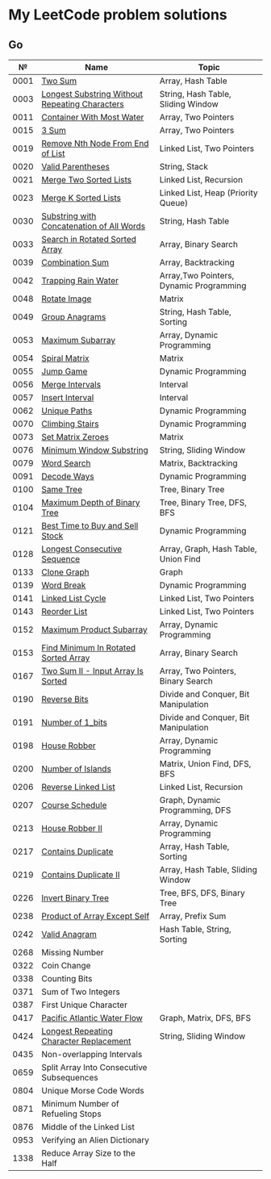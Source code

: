# My LeetCode problem solutions

## Go

| №    | Name                                                                                                                            | Topic                                   |
| ---- | ------------------------------------------------------------------------------------------------------------------------------- | --------------------------------------- |
| 0001 | [Two Sum](https://leetcode.com/problems/two-sum/)                                                                               | Array, Hash Table                       |
| 0003 | [Longest Substring Without Repeating Characters](https://leetcode.com/problems/longest-substring-without-repeating-characters/) | String, Hash Table, Sliding Window      |
| 0011 | [Container With Most Water](https://leetcode.com/problems/container-with-most-water/)                                           | Array, Two Pointers                     |
| 0015 | [3 Sum](https://leetcode.com/problems/3sum/)                                                                                    | Array, Two Pointers                     |
| 0019 | [Remove Nth Node From End of List](https://leetcode.com/problems/remove-nth-node-from-end-of-list/)                             | Linked List, Two Pointers               |
| 0020 | [Valid Parentheses](https://leetcode.com/problems/valid-parentheses/)                                                           | String, Stack                           |
| 0021 | [Merge Two Sorted Lists](https://leetcode.com/problems/merge-two-sorted-lists/)                                                 | Linked List, Recursion                  |
| 0023 | [Merge K Sorted Lists](https://leetcode.com/problems/merge-k-sorted-lists/)                                                     | Linked List, Heap (Priority Queue)      |
| 0030 | [Substring with Concatenation of All Words](https://leetcode.com/problems/substring-with-concatenation-of-all-words/)           | String, Hash Table                      |
| 0033 | [Search in Rotated Sorted Array](https://leetcode.com/problems/search-in-rotated-sorted-array/)                                 | Array, Binary Search                    |
| 0039 | [Combination Sum](https://leetcode.com/problems/combination-sum/)                                                               | Array, Backtracking                     |
| 0042 | [Trapping Rain Water](https://leetcode.com/problems/trapping-rain-water/)                                                       | Array,Two Pointers, Dynamic Programming |
| 0048 | [Rotate Image](https://leetcode.com/problems/rotate-image/)                                                                     | Matrix                                  |
| 0049 | [Group Anagrams](https://leetcode.com/problems/group-anagrams/)                                                                 | String, Hash Table, Sorting             |
| 0053 | [Maximum Subarray](https://leetcode.com/problems/maximum-subarray/)                                                             | Array, Dynamic Programming              |
| 0054 | [Spiral Matrix](https://leetcode.com/problems/spiral-matrix/)                                                                   | Matrix                                  |
| 0055 | [Jump Game](https://leetcode.com/problems/jump-game/)                                                                           | Dynamic Programming                     |
| 0056 | [Merge Intervals](https://leetcode.com/problems/merge-intervals/)                                                               | Interval                                |
| 0057 | [Insert Interval](https://leetcode.com/problems/insert-interval/)                                                               | Interval                                |
| 0062 | [Unique Paths](https://leetcode.com/problems/unique-paths/)                                                                     | Dynamic Programming                     |
| 0070 | [Climbing Stairs](https://leetcode.com/problems/climbing-stairs/)                                                               | Dynamic Programming                     |
| 0073 | [Set Matrix Zeroes](https://leetcode.com/problems/set-matrix-zeroes/)                                                           | Matrix                                  |
| 0076 | [Minimum Window Substring](https://leetcode.com/problems/minimum-window-substring/)                                             | String, Sliding Window                  |
| 0079 | [Word Search](https://leetcode.com/problems/word-search/)                                                                       | Matrix, Backtracking                    |
| 0091 | [Decode Ways](https://leetcode.com/problems/decode-ways/)                                                                       | Dynamic Programming                     |
| 0100 | [Same Tree](https://leetcode.com/problems/same-tree/)                                                                           | Tree, Binary Tree                       |
| 0104 | [Maximum Depth of Binary Tree](https://leetcode.com/problems/maximum-depth-of-binary-tree/)                                     | Tree, Binary Tree, DFS, BFS             |
| 0121 | [Best Time to Buy and Sell Stock](https://leetcode.com/problems/best-time-to-buy-and-sell-stock/)                               | Dynamic Programming                     |
| 0128 | [Longest Consecutive Sequence](https://leetcode.com/problems/longest-consecutive-sequence/)                                     | Array, Graph, Hash Table, Union Find    |
| 0133 | [Clone Graph](https://leetcode.com/problems/clone-graph/)                                                                       | Graph                                   |
| 0139 | [Word Break](https://leetcode.com/problems/word-break/)                                                                         | Dynamic Programming                     |
| 0141 | [Linked List Cycle](https://leetcode.com/problems/linked-list-cycle/)                                                           | Linked List, Two Pointers               |
| 0143 | [Reorder List](https://leetcode.com/problems/reorder-list/)                                                                     | Linked List, Two Pointers               |
| 0152 | [Maximum Product Subarray](https://leetcode.com/problems/maximum-product-subarray/)                                             | Array, Dynamic Programming              |
| 0153 | [Find Minimum In Rotated Sorted Array](https://leetcode.com/problems/find-minimum-in-rotated-sorted-array/)                     | Array, Binary Search                    |
| 0167 | [Two Sum II - Input Array Is Sorted](https://leetcode.com/problems/two-sum-ii-input-array-is-sorted/)                           | Array, Two Pointers, Binary Search      |
| 0190 | [Reverse Bits](https://leetcode.com/problems/reverse-bits/)                                                                     | Divide and Conquer, Bit Manipulation    |
| 0191 | [Number of 1_bits](https://leetcode.com/problems/number-of-1-bits/)                                                             | Divide and Conquer, Bit Manipulation    |
| 0198 | [House Robber](https://leetcode.com/problems/house-robber/)                                                                     | Array, Dynamic Programming              |
| 0200 | [Number of Islands](https://leetcode.com/problems/number-of-islands/)                                                           | Matrix, Union Find, DFS, BFS            |
| 0206 | [Reverse Linked List](https://leetcode.com/problems/reverse-linked-list/)                                                       | Linked List, Recursion                  |
| 0207 | [Course Schedule](https://leetcode.com/problems/course-schedule/)                                                               | Graph, Dynamic Programming, DFS         |
| 0213 | [House Robber II](https://leetcode.com/problems/house-robber-ii/)                                                               | Array, Dynamic Programming              |
| 0217 | [Contains Duplicate](https://leetcode.com/problems/contains-duplicate/)                                                         | Array, Hash Table, Sorting              |
| 0219 | [Contains Duplicate II](https://leetcode.com/problems/contains-duplicate-ii/)                                                   | Array, Hash Table, Sliding Window       |
| 0226 | [Invert Binary Tree](https://leetcode.com/problems/invert-binary-tree/)                                                         | Tree, BFS, DFS, Binary Tree             |
| 0238 | [Product of Array Except Self](https://leetcode.com/problems/product-of-array-except-self/)                                     | Array, Prefix Sum                       |
| 0242 | [Valid Anagram](https://leetcode.com/problems/valid-anagram/)                                                                   | Hash Table, String, Sorting             |
| 0268 | Missing Number                                                                                                                  |                                         |
| 0322 | Coin Change                                                                                                                     |                                         |
| 0338 | Counting Bits                                                                                                                   |                                         |
| 0371 | Sum of Two Integers                                                                                                             |                                         |
| 0387 | First Unique Character                                                                                                          |                                         |
| 0417 | [Pacific Atlantic Water Flow](https://leetcode.com/problems/pacific-atlantic-water-flow/)                                       | Graph, Matrix, DFS, BFS                 |
| 0424 | [Longest Repeating Character Replacement](https://leetcode.com/problems/longest-repeating-character-replacement/)               | String, Sliding Window                  |
| 0435 | Non-overlapping Intervals                                                                                                       |                                         |
| 0659 | Split Array Into Consecutive Subsequences                                                                                       |                                         |
| 0804 | Unique Morse Code Words                                                                                                         |                                         |
| 0871 | Minimum Number of Refueling Stops                                                                                               |                                         |
| 0876 | Middle of the Linked List                                                                                                       |                                         |
| 0953 | Verifying an Alien Dictionary                                                                                                   |                                         |
| 1338 | Reduce Array Size to the Half                                                                                                   |                                         |
